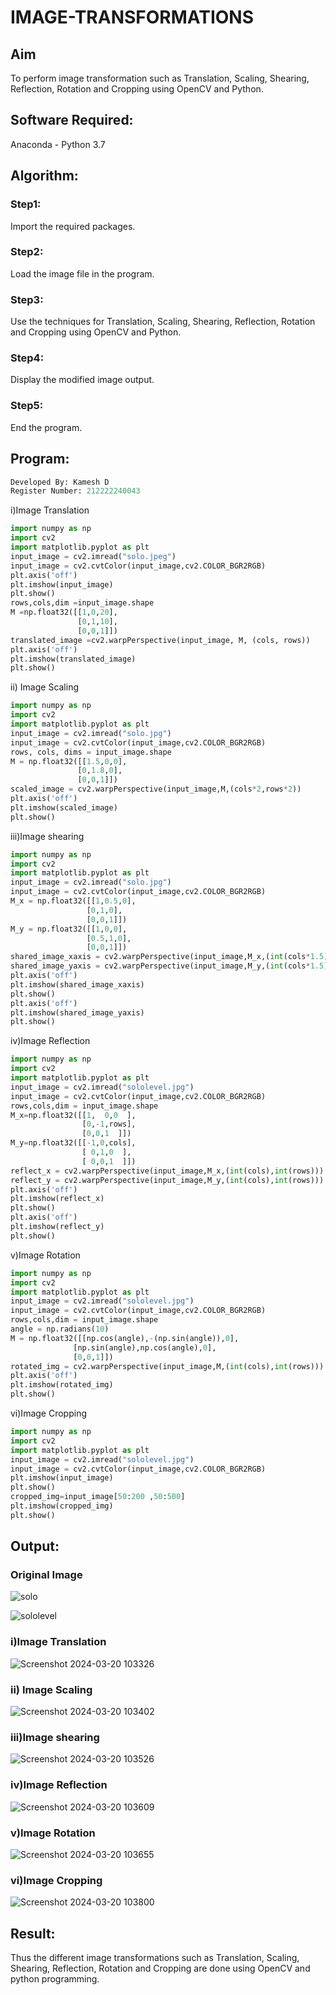 # IMAGE-TRANSFORMATIONS


## Aim
To perform image transformation such as Translation, Scaling, Shearing, Reflection, Rotation and Cropping using OpenCV and Python.

## Software Required:
Anaconda - Python 3.7

## Algorithm:
### Step1:
Import the required packages.
### Step2:
Load the image file in the program.
### Step3:
Use the techniques for Translation, Scaling, Shearing, Reflection, Rotation and Cropping using OpenCV and Python.
### Step4:
Display the modified image output.
### Step5:
End the program.

## Program:
```python
Developed By: Kamesh D
Register Number: 212222240043
```
i)Image Translation
```python
import numpy as np
import cv2
import matplotlib.pyplot as plt
input_image = cv2.imread("solo.jpeg")
input_image = cv2.cvtColor(input_image,cv2.COLOR_BGR2RGB)
plt.axis('off')
plt.imshow(input_image)
plt.show()
rows,cols,dim =input_image.shape
M =np.float32([[1,0,20],
               [0,1,10],
               [0,0,1]])
translated_image =cv2.warpPerspective(input_image, M, (cols, rows))
plt.axis('off')
plt.imshow(translated_image)
plt.show()
```

ii) Image Scaling
```python
import numpy as np
import cv2
import matplotlib.pyplot as plt
input_image = cv2.imread("solo.jpg")
input_image = cv2.cvtColor(input_image,cv2.COLOR_BGR2RGB)
rows, cols, dims = input_image.shape
M = np.float32([[1.5,0,0],
               [0,1.8,0],
               [0,0,1]])
scaled_image = cv2.warpPerspective(input_image,M,(cols*2,rows*2))
plt.axis('off')
plt.imshow(scaled_image)
plt.show()
```


iii)Image shearing
```python
import numpy as np
import cv2
import matplotlib.pyplot as plt
input_image = cv2.imread("solo.jpg")
input_image = cv2.cvtColor(input_image,cv2.COLOR_BGR2RGB)
M_x = np.float32([[1,0.5,0],
                 [0,1,0],
                 [0,0,1]])
M_y = np.float32([[1,0,0],
                 [0.5,1,0],
                 [0,0,1]])
shared_image_xaxis = cv2.warpPerspective(input_image,M_x,(int(cols*1.5),int(rows*1.5)))
shared_image_yaxis = cv2.warpPerspective(input_image,M_y,(int(cols*1.5),int(rows*1.5)))
plt.axis('off')
plt.imshow(shared_image_xaxis)
plt.show()
plt.axis('off')
plt.imshow(shared_image_yaxis)
plt.show()
```
iv)Image Reflection
```python
import numpy as np
import cv2
import matplotlib.pyplot as plt
input_image = cv2.imread("sololevel.jpg")
input_image = cv2.cvtColor(input_image,cv2.COLOR_BGR2RGB)
rows,cols,dim = input_image.shape
M_x=np.float32([[1,  0,0  ],
                [0,-1,rows],
                [0,0,1  ]])
M_y=np.float32([[-1,0,cols],
                [ 0,1,0  ],
                [ 0,0,1  ]])
reflect_x = cv2.warpPerspective(input_image,M_x,(int(cols),int(rows)))
reflect_y = cv2.warpPerspective(input_image,M_y,(int(cols),int(rows)))
plt.axis('off')
plt.imshow(reflect_x)
plt.show()
plt.axis('off')
plt.imshow(reflect_y)
plt.show()
```

v)Image Rotation
```python
import numpy as np
import cv2
import matplotlib.pyplot as plt
input_image = cv2.imread("sololevel.jpg")
input_image = cv2.cvtColor(input_image,cv2.COLOR_BGR2RGB)
rows,cols,dim = input_image.shape
angle = np.radians(10)
M = np.float32([[np.cos(angle),-(np.sin(angle)),0],
              [np.sin(angle),np.cos(angle),0],
              [0,0,1]])
rotated_img = cv2.warpPerspective(input_image,M,(int(cols),int(rows)))
plt.axis('off')
plt.imshow(rotated_img)
plt.show() 
```

vi)Image Cropping
```python
import numpy as np
import cv2
import matplotlib.pyplot as plt
input_image = cv2.imread("sololevel.jpg")
input_image = cv2.cvtColor(input_image,cv2.COLOR_BGR2RGB)
plt.imshow(input_image)
plt.show()
cropped_img=input_image[50:200 ,50:500]
plt.imshow(cropped_img)
plt.show()
```
## Output:
### Original Image
![solo](https://github.com/KameshLeVI/IMAGE-TRANSFORMATIONS/assets/120780633/f6e89b9c-5810-4afb-a001-10412e23865c)

![sololevel](https://github.com/KameshLeVI/IMAGE-TRANSFORMATIONS/assets/120780633/5442361b-1ee6-4ac9-b701-a861df018d5e)

### i)Image Translation
![Screenshot 2024-03-20 103326](https://github.com/KameshLeVI/IMAGE-TRANSFORMATIONS/assets/120780633/6d40eb69-05e5-4b2e-96ff-0445300d9b2b)

### ii) Image Scaling
![Screenshot 2024-03-20 103402](https://github.com/KameshLeVI/IMAGE-TRANSFORMATIONS/assets/120780633/4e78a526-e261-4933-a431-1d4ea054f575)

### iii)Image shearing
![Screenshot 2024-03-20 103526](https://github.com/KameshLeVI/IMAGE-TRANSFORMATIONS/assets/120780633/222d4445-0995-4fa0-91fe-51d5f5e612db)

### iv)Image Reflection
![Screenshot 2024-03-20 103609](https://github.com/KameshLeVI/IMAGE-TRANSFORMATIONS/assets/120780633/7454f121-7576-4dc4-a7e3-0276557980c0)

### v)Image Rotation
![Screenshot 2024-03-20 103655](https://github.com/KameshLeVI/IMAGE-TRANSFORMATIONS/assets/120780633/6024c5dc-8d9c-46eb-b16a-b4127482e985)


### vi)Image Cropping
 ![Screenshot 2024-03-20 103800](https://github.com/KameshLeVI/IMAGE-TRANSFORMATIONS/assets/120780633/80963d2e-c376-45d7-9554-4c0796e228c8)

## Result:
Thus the different image transformations such as Translation, Scaling, Shearing, Reflection, Rotation and Cropping are done using OpenCV and python programming.
